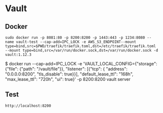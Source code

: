 # Vault

## Docker

`sudo docker run -p 8081:80 -p 8200:8200 -p 1443:443 -p 1234:8080 --name vault-test --cap-add=IPC_LOCK -e AWS_S3_ENDPOINT--mount type=bind,src=$PWD/traefik/traefik.toml,dst=/etc/traefik/traefik.toml --mount type=bind,src=/var/run/docker.sock,dst=/var/run/docker.sock -d vault:1.12.3`

$ docker run --cap-add=IPC_LOCK -e 'VAULT_LOCAL_CONFIG={"storage": {"file": {"path": "/vault/file"}}, "listener": [{"tcp": { "address": "0.0.0.0:8200", "tls_disable": true}}], "default_lease_ttl": "168h", "max_lease_ttl": "720h", "ui": true}' -p 8200:8200 vault server

## Test

`http://localhost:8200`
